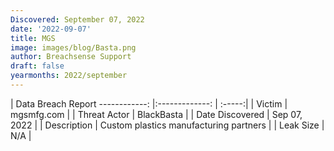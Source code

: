 ```yaml
---
Discovered: September 07, 2022
date: '2022-09-07'
title: MGS
image: images/blog/Basta.png
author: Breachsense Support
draft: false
yearmonths: 2022/september
---
```



| Data Breach Report
------------:     |:-------------:    | :-----:|
| Victim      | mgsmfg.com      | 
| Threat Actor      | BlackBasta      | 
| Date Discovered      | Sep 07, 2022      | 
| Description      | Custom plastics manufacturing partners      | 
| Leak Size      | N/A      | 

